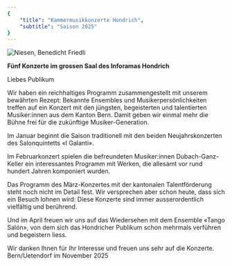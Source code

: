 ```yaml
---
{
    "title": "Kammermusikkonzerte Hondrich",
    "subtitle": "Saison 2025"
}
---
```


![Niesen, Benedicht Friedli](/2025_niesen.png)

__Fünf Konzerte im grossen Saal des Inforamas Hondrich__

Liebes Publikum

Wir haben ein reichhaltiges Programm zusammengestellt mit unserem bewährten Rezept:
Bekannte Ensembles und Musikerpersönlichkeiten treffen auf ein Konzert mit den jüngsten,
begeisterten und talentierten Musiker:innen aus dem Kanton Bern. Damit geben wir einmal
mehr die Bühne frei für die zukünftige Musiker-Generation.

Im Januar beginnt die Saison traditionell mit den beiden Neujahrskonzerten des
Salonquintetts «I Galanti».

Im Februarkonzert spielen die befreundeten Musiker:innen Dubach-Ganz-Keller ein interessantes
Programm mit Werken, die allesamt vor rund hundert Jahren komponiert wurden.

Das Programm des März-Konzertes mit der kantonalen Talentförderung steht noch nicht im Detail
fest. Wir versprechen aber schon heute, dass sich ein Besuch lohnen wird: Diese Konzerte sind
immer ausserordentlich vielfältig und berührend. 

Und im April freuen wir uns auf das Wiedersehen mit dem Ensemble «Tango Salón», von dem sich
das Hondricher Publikum schon mehrmals verführen und begeistern liess.

Wir danken Ihnen für Ihr Interesse und freuen uns sehr auf die Konzerte.  
Bern/Uetendorf im November 2025
